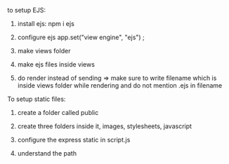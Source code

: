 to setup EJS:
1) install ejs:
npm i ejs

2) configure ejs
app.set("view engine", "ejs") ;

3) make views folder

4) make ejs files inside views

5) do render instead of sending => make sure to write filename which is inside views folder while rendering and do not mention .ejs in filename 

To setup static files:
1) create a folder called public

2) create three folders inside it, images, stylesheets, javascript

3) configure the express static in script.js 

4) understand the path